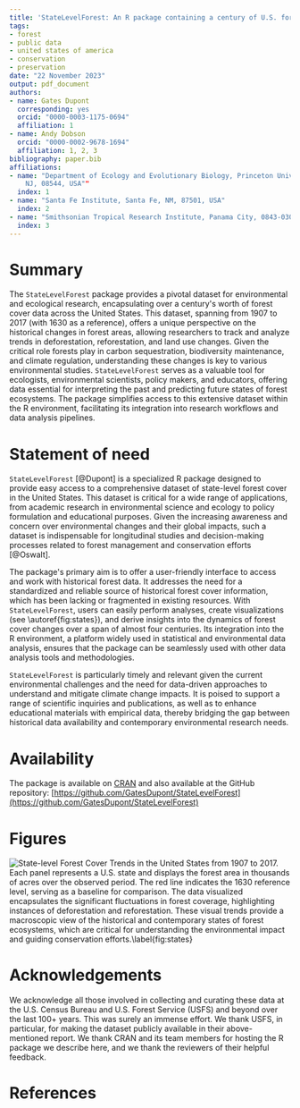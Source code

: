 ```yaml
---
title: 'StateLevelForest: An R package containing a century of U.S. forest dynamics'
tags:
- forest
- public data
- united states of america
- conservation
- preservation
date: "22 November 2023"
output: pdf_document
authors:
- name: Gates Dupont
  corresponding: yes
  orcid: "0000-0003-1175-0694"
  affiliation: 1
- name: Andy Dobson
  orcid: "0000-0002-9678-1694"
  affiliation: 1, 2, 3
bibliography: paper.bib
affiliations:
- name: "Department of Ecology and Evolutionary Biology, Princeton University, Princeton,
    NJ, 08544, USA""
  index: 1
- name: "Santa Fe Institute, Santa Fe, NM, 87501, USA"
  index: 2
- name: "Smithsonian Tropical Research Institute, Panama City, 0843-03092, Panama"
  index: 3
---
```


# Summary

The `StateLevelForest` package provides a pivotal dataset for environmental and ecological research, encapsulating over a century's worth of forest cover data across the United States. This dataset, spanning from 1907 to 2017 (with 1630 as a reference), offers a unique perspective on the historical changes in forest areas, allowing researchers to track and analyze trends in deforestation, reforestation, and land use changes. Given the critical role forests play in carbon sequestration, biodiversity maintenance, and climate regulation, understanding these changes is key to various environmental studies. `StateLevelForest` serves as a valuable tool for ecologists, environmental scientists, policy makers, and educators, offering data essential for interpreting the past and predicting future states of forest ecosystems. The package simplifies access to this extensive dataset within the R environment, facilitating its integration into research workflows and data analysis pipelines.

# Statement of need

`StateLevelForest` [@Dupont] is a specialized R package designed to provide easy access to a comprehensive dataset of state-level forest cover in the United States. This dataset is critical for a wide range of applications, from academic research in environmental science and ecology to policy formulation and educational purposes. Given the increasing awareness and concern over environmental changes and their global impacts, such a dataset is indispensable for longitudinal studies and decision-making processes related to forest management and conservation efforts [@Oswalt].

The package's primary aim is to offer a user-friendly interface to access and work with historical forest data. It addresses the need for a standardized and reliable source of historical forest cover information, which has been lacking or fragmented in existing resources. With `StateLevelForest`, users can easily perform analyses, create visualizations (see \autoref{fig:states}), and derive insights into the dynamics of forest cover changes over a span of almost four centuries. Its integration into the R environment, a platform widely used in statistical and environmental data analysis, ensures that the package can be seamlessly used with other data analysis tools and methodologies.

`StateLevelForest` is particularly timely and relevant given the current environmental challenges and the need for data-driven approaches to understand and mitigate climate change impacts. It is poised to support a range of scientific inquiries and publications, as well as to enhance educational materials with empirical data, thereby bridging the gap between historical data availability and contemporary environmental research needs.

# Availability

 The package is available on [CRAN](https://cran.r-project.org/web/packages/StateLevelForest/index.html) and also available at the GitHub repository: [https://github.com/GatesDupont/StateLevelForest](https://github.com/GatesDupont/StateLevelForest)


# Figures

![State-level Forest Cover Trends in the United States from 1907 to 2017. Each panel represents a U.S. state and displays the forest area in thousands of acres over the observed period. The red line indicates the 1630 reference level, serving as a baseline for comparison. The data visualized encapsulates the significant fluctuations in forest coverage, highlighting instances of deforestation and reforestation. These visual trends provide a macroscopic view of the historical and contemporary states of forest ecosystems, which are critical for understanding the environmental impact and guiding conservation efforts.\label{fig:states}](figure.png)

# Acknowledgements

We acknowledge all those involved in collecting and curating these data at the U.S. Census Bureau and U.S. Forest Service (USFS) and beyond over the last 100+ years. This was surely an immense effort. We thank USFS, in particular, for making the dataset publicly available in their above-mentioned report. We thank CRAN and its team members for hosting the R package we describe here, and we thank the reviewers of their helpful feedback.

# References

